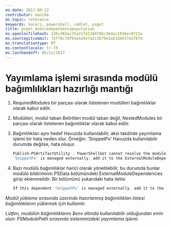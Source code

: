 ```yaml
---
ms.date: 2017-06-12
contributor: manikb
ms.topic: reference
keywords: Galeri, powershell, cmdlet, psget
title: psget_moduledependencypopulation
ms.openlocfilehash: 126cd65ac35a31f4118474bc36dac1836ec0f22e
ms.sourcegitcommit: 75f70c7df01eea5e7a2c16f9a3ab1dd437a1f8fd
ms.translationtype: MT
ms.contentlocale: tr-TR
ms.lasthandoff: 06/12/2017
---
```

# <a name="logic-for-preparing-the-module-dependencies-during-publish-operation"></a>Yayımlama işlemi sırasında modülü bağımlılıkları hazırlığı mantığı
1.  RequiredModules bir parçası olarak listelenen modülleri bağımlılıklar olarak kabul edilir.
2.  Modülleri, modül taban Belirtilen modül taban değil, NestedModules bir parçası olarak listelenen bağımlılıklar olarak kabul edilir.

3.  Bağımlılıkları aynı hedef Havuzda kullanılabilir, aksi takdirde yayımlama işlemi bir hata neden olur.
    Örneğin: 'SnippetPx' Havuzda kullanılabilir durumda değilse, hata oluşur.
    ```powershell
    Publish-PSArtifactUtility : PowerShellGet cannot resolve the module dependency 'SnippetPx' of the module 'TypePx' on the repository 'LocalRepo'. Verify that the dependent module 'SnippetPx' is available in the repository 'LocalRepo'. If this dependent
    'SnippetPx' is managed externally, add it to the ExternalModuleDependencies entry in the PSData section of the module manifest.
    ```
4.  Bazı modülü bağımlılıklar harici olarak yönetilebilir, bu durumda bunlar modülü bildiriminin PSData bölümündeki ExternalModuleDependencies girişi eklenmelidir.
    Bir bölümünü yukarıdaki hata iletisi
    ```powershell
    If this dependent 'SnippetPx' is managed externally, add it to the ExternalModuleDependencies entry in the PSData section of the module manifest.
    ```

*Modül yükleme sırasında üzerinde hazırlanmış bağımlılıkları listesi bağımlılıklarını yüklemek için kullanılır.*

*Lütfen, modülün bağımlılıklarını $env altında kullanılabilir olduğundan emin olun: PSModulePath sırasında sisteminizdeki yayımlama işlemi.*

